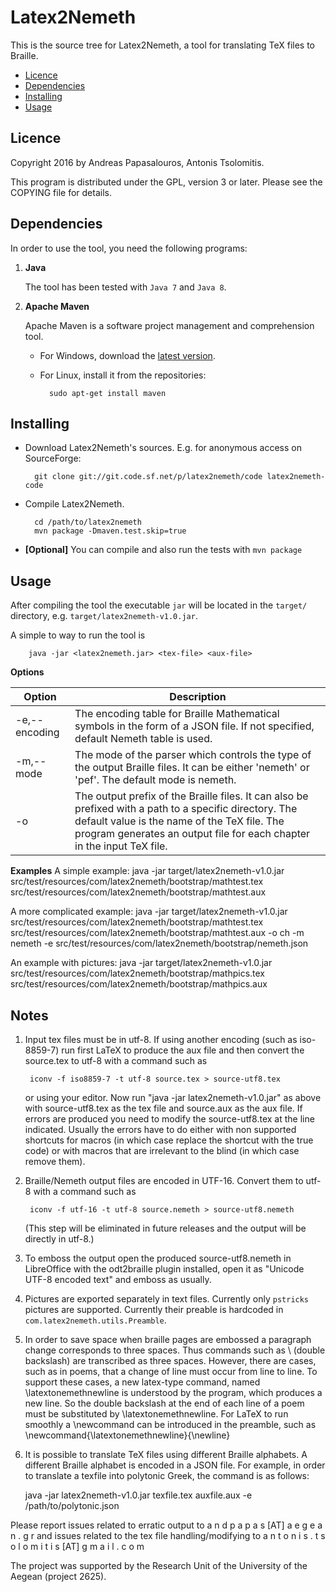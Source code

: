 Latex2Nemeth
============

This is the source tree for Latex2Nemeth, a tool for translating TeX files to Braille.


* [Licence](#licence)
* [Dependencies](#dependencies)
* [Installing](#installing)
* [Usage](#usage)

Licence
-------

Copyright 2016 by Andreas Papasalοuros, Antonis Tsolomitis.

This program is distributed under the GPL, version 3 or later. Please see the COPYING file for details.

Dependencies
------------

In order to use the tool, you need the following programs:

1. **Java**

    The tool has been tested with `Java 7` and `Java 8`.

2. **Apache Maven**
   
    Apache Maven is a software project management and comprehension tool.
    - For Windows, download the [latest version](https://maven.apache.org/download.cgi).
    - For Linux, install it from the repositories:

            sudo apt-get install maven


Installing
----------

* Download Latex2Nemeth's sources. E.g. for anonymous access on SourceForge:

        git clone git://git.code.sf.net/p/latex2nemeth/code latex2nemeth-code

* Compile Latex2Nemeth.

        cd /path/to/latex2nemeth
        mvn package -Dmaven.test.skip=true

* **[Optional]** You can compile and also run the tests with `mvn package`

Usage
-----

After compiling the tool the executable `jar` will be located in the `target/` directory,
e.g. `target/latex2nemeth-v1.0.jar`.

A simple to way to run the tool is

        java -jar <latex2nemeth.jar> <tex-file> <aux-file>

**Options**

|Option|Description|
|------|-----------|  
|-e,--encoding <arg>  | The encoding table for Braille Mathematical symbols in the form of a JSON file.  If not specified, default 		       Nemeth table is used. |
| -m,--mode <arg>     | The mode of the parser which controls the type of the output Braille files. It can be either 'nemeth' or 'pef'. The default mode is nemeth.|
| -o <arg>            | The output prefix of the Braille files. It can also be prefixed with a path to a specific directory. The default value is the name of the TeX file. The program generates an output file for each chapter in the input TeX file.|

**Examples**
  A simple example:
        java -jar target/latex2nemeth-v1.0.jar src/test/resources/com/latex2nemeth/bootstrap/mathtest.tex src/test/resources/com/latex2nemeth/bootstrap/mathtest.aux
 
  A more complicated example:
        java -jar target/latex2nemeth-v1.0.jar src/test/resources/com/latex2nemeth/bootstrap/mathtest.tex src/test/resources/com/latex2nemeth/bootstrap/mathtest.aux -o ch -m nemeth -e src/test/resources/com/latex2nemeth/bootstrap/nemeth.json

  An example with pictures:
        java -jar target/latex2nemeth-v1.0.jar src/test/resources/com/latex2nemeth/bootstrap/mathpics.tex src/test/resources/com/latex2nemeth/bootstrap/mathpics.aux

**Notes**
-------------
1. Input tex files must be in utf-8. If using another encoding (such as iso-8859-7) 
   run first LaTeX to produce the aux file and then convert the source.tex to utf-8 
   with a command such as

        iconv -f iso8859-7 -t utf-8 source.tex > source-utf8.tex

   or using your editor. Now run "java -jar latex2nemeth-v1.0.jar" as above with 
   source-utf8.tex as the tex file and source.aux as the aux file. If errors are 
   produced you need to modify the source-utf8.tex at the line indicated. 
   Usually the errors have to do either with non supported shortcuts for macros 
   (in which case replace the shortcut with the true code) or with macros that 
   are irrelevant to the blind (in which case remove them). 

2. Braille/Nemeth output files are encoded in UTF-16. 
   Convert them to utf-8 with a command such as

        iconv -f utf-16 -t utf-8 source.nemeth > source-utf8.nemeth
   
   (This step will be eliminated in future releases and the output will be directly
    in utf-8.)

3. To emboss the output open the produced source-utf8.nemeth in LibreOffice 
   with the odt2braille plugin installed, open it as "Unicode UTF-8 encoded text" 
   and emboss as usually.

4. Pictures are exported separately in text files. Currently only `pstricks` pictures are supported. Currently their preable is hardcoded in `com.latex2nemeth.utils.Preamble`.

5. In order to save space when braille pages are embossed a paragraph change corresponds
to three spaces. Thus commands such as \\ (double backslash) are transcribed as three spaces.
However, there are cases, such as in poems, that a change of line must occur from line to line.
To support these cases, a new latex-type command, named \latextonemethnewline
is understood by the program, which produces a new line. So the double backslash
at the end of each line of a poem must be substituted by \latextonemethnewline. For LaTeX to run 
smoothly a \newcommand can be introduced in the preamble, such as
\newcommand{\latextonemethnewline}{\newline}

6. It is possible to translate TeX files using different Braille alphabets. A different Braille alphabet is  encoded in a JSON file. For example, in order to translate a texfile  into polytonic Greek, the command is as follows:
 
	 java -jar latex2nemeth-v1.0.jar texfile.tex auxfile.aux  -e /path/to/polytonic.json

Please report issues related to erratic output to a n d p a p a s [AT] a e g e a n . g r
and issues related to the tex file handling/modifying to a n t o n i s . t s o l o m i t i s [AT] g m a i l . c o m 

The project was supported by the Research Unit of the University of the Aegean (project 2625).


